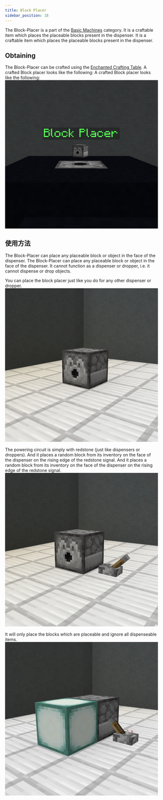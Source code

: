```yaml
---
title: Block Placer
sidebar_position: 18
---
```


The Block-Placer is a part of the [Basic Machines](/docs/Slimefun/Basic-Machines) category. It is a craftable item which places the placeable blocks present in the dispenser. It is a craftable item which places the placeable blocks present in the dispenser.

## Obtaining

The Block-Placer can be crafted using the [Enchanted Crafting Table](Enhanced-Crafting-Table). A crafted Block placer looks like the following: A crafted Block placer looks like the following: ![Block Placer Showcase](https://raw.githubusercontent.com/Slimefun/Slimefun-Wiki/master/images/block-placer-showcase.png)

## 使用方法

The Block-Placer can place any placeable block or object in the face of the dispenser. The Block-Placer can place any placeable block or object in the face of the dispenser. It cannot function as a dispenser or dropper, i.e. it cannot dispense or drop objects.

You can place the block placer just like you do for any other dispenser or dropper. ![Block Placer Placed](https://raw.githubusercontent.com/Slimefun/Slimefun-Wiki/master/images/block-placer-placed.png)

The powering circuit is simply with redstone (just like dispensers or droppers). And it places a random block from its inventory on the face of the dispenser on the rising edge of the redstone signal.  And it places a random block from its inventory on the face of the dispenser on the rising edge of the redstone signal. ![Block Placer Powering](https://raw.githubusercontent.com/Slimefun/Slimefun-Wiki/master/images/block-placer-powering.png)

It will only place the blocks which are placeable and ignore all dispenseable items. ![Block Placer Placing Blocks](https://raw.githubusercontent.com/Slimefun/Slimefun-Wiki/master/images/block-placer-placing.png)
